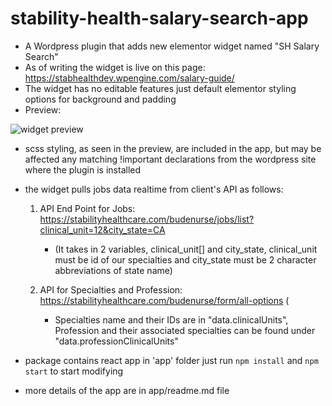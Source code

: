   

# stability-health-salary-search-app

- A Wordpress plugin that adds new elementor widget named "SH Salary Search"
- As of writing the widget is live on this page: https://stabhealthdev.wpengine.com/salary-guide/ 
- The widget has no editable features just default elementor styling options for background and padding
- Preview: 
	
![widget preview](https://github.com/jamesdev500/stability-health-salary-search-app/blob/abeebde9253989a004264f7a01d304b5b27ebad7/preview.png)

- scss styling, as seen in the preview, are included in the app, but may be affected any matching !important declarations from the wordpress site where the plugin is installed

- the widget pulls jobs data realtime from client's API as follows:
	1. API End Point for Jobs: https://stabilityhealthcare.com/budenurse/jobs/list?clinical_unit=12&city_state=CA
		- (It takes in 2 variables, clinical_unit[] and city_state, clinical_unit must be id of our specialties and city_state must be 2 character abbreviations of state name)

	2. API for Specialties and Profession: https://stabilityhealthcare.com/budenurse/form/all-options (
		- Specialties name and their IDs are in "data.clinicalUnits", Profession and their associated specialties can be found under "data.professionClinicalUnits"


- package contains react app in 'app' folder just run `npm install` and `npm start` to start modifying

- more details of the app are in app/readme.md file


